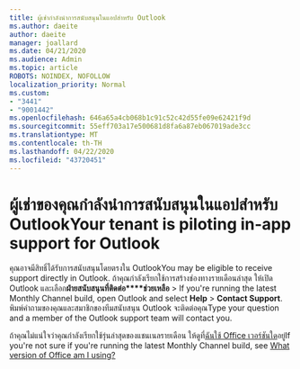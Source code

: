 ```yaml
---
title: ผู้เช่ากําลังนําการสนับสนุนในแอปสําหรับ Outlook
ms.author: daeite
author: daeite
manager: joallard
ms.date: 04/21/2020
ms.audience: Admin
ms.topic: article
ROBOTS: NOINDEX, NOFOLLOW
localization_priority: Normal
ms.custom:
- "3441"
- "9001442"
ms.openlocfilehash: 646a65a4cb068b1c91c52c42d55fe09e62421f9d
ms.sourcegitcommit: 55eff703a17e500681d8fa6a87eb067019ade3cc
ms.translationtype: MT
ms.contentlocale: th-TH
ms.lasthandoff: 04/22/2020
ms.locfileid: "43720451"
---
```

# <a name="your-tenant-is-piloting-in-app-support-for-outlook"></a><span data-ttu-id="1271b-102">ผู้เช่าของคุณกําลังนําการสนับสนุนในแอปสําหรับ Outlook</span><span class="sxs-lookup"><span data-stu-id="1271b-102">Your tenant is piloting in-app support for Outlook</span></span>

<span data-ttu-id="1271b-103">คุณอาจมีสิทธิ์ได้รับการสนับสนุนโดยตรงใน Outlook</span><span class="sxs-lookup"><span data-stu-id="1271b-103">You may be eligible to receive support directly in Outlook.</span></span> <span data-ttu-id="1271b-104">ถ้าคุณกําลังเรียกใช้การสร้างช่องทางรายเดือนล่าสุด ให้เปิด Outlook และเลือก**ฝ่ายสนับสนุนที่ติดต่อ\*\*\*\*ช่วยเหลือ** > </span><span class="sxs-lookup"><span data-stu-id="1271b-104">If you're running the latest Monthly Channel build, open Outlook and select **Help** > **Contact Support**.</span></span> <span data-ttu-id="1271b-105">พิมพ์คําถามของคุณและสมาชิกของทีมสนับสนุน Outlook จะติดต่อคุณ</span><span class="sxs-lookup"><span data-stu-id="1271b-105">Type your question and a member of the Outlook support team will contact you.</span></span>

<span data-ttu-id="1271b-106">ถ้าคุณไม่แน่ใจว่าคุณกําลังเรียกใช้รุ่นล่าสุดของแชนเนลรายเดือน ให้ดูที่[ฉันใช้ Office เวอร์ชันใด](https://support.office.com/article/932788B8-A3CE-44BF-BB09-E334518B8B19)อยู่</span><span class="sxs-lookup"><span data-stu-id="1271b-106">If you're not sure if you're running the latest Monthly Channel build, see [What version of Office am I using?](https://support.office.com/article/932788B8-A3CE-44BF-BB09-E334518B8B19)</span></span>